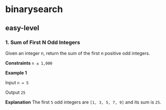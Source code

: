 # binarysearch
## easy-level
### 1. Sum of First N Odd Integers
Given an integer n, return the sum of the first n positive odd integers.

**Constraints**
`n ≤ 1,000`

**Example 1**

Input
`n = 5`

Output
`25`

**Explanation**
The first `5` odd integers are `[1, 3, 5, 7, 9]` and its sum is `25`.